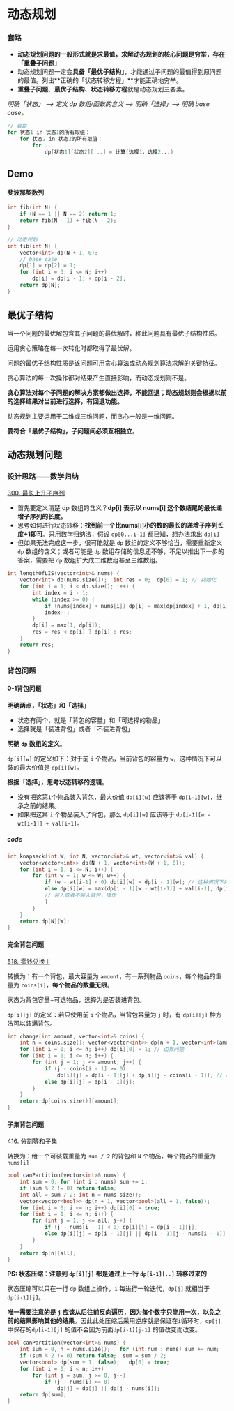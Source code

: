 # 动态规划

### 套路

- **动态规划问题的一般形式就是求最值，求解动态规划的核心问题是穷举，存在「重叠子问题」**
- 动态规划问题一定会**具备「最优子结构」**，才能通过子问题的最值得到原问题的最值。列出**正确的「状态转移方程」**才能正确地穷举。
- **重叠子问题**、**最优子结构**、**状态转移方程**就是动态规划三要素。

*明确「状态」 —> 定义 dp 数组/函数的含义 —> 明确「选择」—> 明确 base case。*

```C++
// 套路
for 状态1 in 状态1的所有取值：
    for 状态2 in 状态2的所有取值：
        for ...
            dp[状态1][状态2][...] = 计算(选择1，选择2...)
```

## Demo

#### 斐波那契数列

```C++
int fib(int N) {
    if (N == 1 || N == 2) return 1;
    return fib(N - 1) + fib(N - 2);
}

// 动态规划
int fib(int N) {
    vector<int> dp(N + 1, 0);
    // base case
    dp[1] = dp[2] = 1;
    for (int i = 3; i <= N; i++)
        dp[i] = dp[i - 1] + dp[i - 2];
    return dp[N];
}
```



## 最优子结构

当一个问题的最优解包含其子问题的最优解时，称此问题具有最优子结构性质。

运用贪心策略在每一次转化时都取得了最优解。

问题的最优子结构性质是该问题可用贪心算法或动态规划算法求解的关键特征。

贪心算法的每一次操作都对结果产生直接影响，而动态规划则不是。

**贪心算法对每个子问题的解决方案都做出选择，不能回退；动态规划则会根据以前的选择结果对当前进行选择，有回退功能。**

动态规划主要运用于二维或三维问题，而贪心一般是一维问题。

**要符合「最优子结构」，子问题间必须互相独立**。



## 动态规划问题

### 设计思路——数学归纳

[300. 最长上升子序列](https://leetcode-cn.com/problems/longest-increasing-subsequence/)

- 首先要定义清楚 dp 数组的含义？**dp[i] 表示以 nums[i] 这个数结尾的最长递增子序列的长度。**
- 思考如何进行状态转移：**找到前一个比nums[i]小的数的最长的递增子序列长度+1即可**。采用数学归纳法，假设 `dp[0...i-1]` 都已知，想办法求出 `dp[i]`
- 但如果无法完成这一步，很可能就是 `dp` 数组的定义不够恰当，需要重新定义 `dp` 数组的含义；或者可能是 `dp` 数组存储的信息还不够，不足以推出下一步的答案，需要把 `dp` 数组扩大成二维数组甚至三维数组。

```C++
int lengthOfLIS(vector<int>& nums) {
	vector<int> dp(nums.size());  int res = 0;  dp[0] = 1; // 初始化
	for (int i = 1; i < dp.size(); i++) {
		int index = i - 1;
		while (index >= 0) {
			if (nums[index] < nums[i]) dp[i] = max(dp[index] + 1, dp[i]);
			index--;
		}
		dp[i] = max(1, dp[i]);
		res = res < dp[i] ? dp[i] : res;
	}
	return res;
}
```

###  背包问题

#### 0-1背包问题

**明确两点，「状态」和「选择」**

- 状态有两个，就是「背包的容量」和「可选择的物品」
- 选择就是「装进背包」或者「不装进背包」

**明确** **`dp`** **数组的定义**。

`dp[i][w]` 的定义如下：对于前 `i` 个物品，当前背包的容量为 `w`，这种情况下可以装的最大价值是 `dp[i][w]`。

**根据「选择」，思考状态转移的逻辑**。

- 没有把这第`i`个物品装入背包，最大价值 `dp[i][w]` 应该等于 `dp[i-1][w]`，继承之前的结果。
- 如果把这第 `i` 个物品装入了背包，那么 `dp[i][w]` 应该等于 `dp[i-1][w - wt[i-1]] + val[i-1]`。

##### code

```C++
int knapsack(int W, int N, vector<int>& wt, vector<int>& val) {
    vector<vector<int>> dp(N + 1, vector<int>(W + 1, 0));
    for (int i = 1; i <= N; i++) {
        for (int w = 1; w <= W; w++) {
            if (w - wt[i-1] < 0) dp[i][w] = dp[i - 1][w]; // 这种情况下只能选择不装入背包
            else dp[i][w] = max(dp[i - 1][w - wt[i-1]] + val[i-1], dp[i - 1][w]);
            // 装入或者不装入背包，择优
            }
        }
    }
    return dp[N][W];
}
```

#### 完全背包问题

[518. 零钱兑换 II](https://leetcode-cn.com/problems/coin-change-2/)

转换为：有一个背包，最大容量为 `amount`，有一系列物品 `coins`，每个物品的重量为 `coins[i]`，**每个物品的数量无限**。

状态为背包容量+可选物品，选择为是否装进背包。

`dp[i][j]` 的定义：若只使用前 `i` 个物品，当背包容量为 `j` 时，有 `dp[i][j]` 种方法可以装满背包。

```C++
int change(int amount, vector<int>& coins) {
    int n = coins.size(); vector<vector<int>> dp(n + 1, vector<int>(amount + 1, 0));
	for (int i = 0; i <= n; i++) dp[i][0] = 1; // 边界问题
	for (int i = 1; i <= n; i++) {
		for (int j = 1; j <= amount; j++) {
			if (j - coins[i - 1] >= 0) 
                dp[i][j] = dp[i - 1][j] + dp[i][j - coins[i - 1]]; // 两种之和
			else dp[i][j] = dp[i - 1][j];
		}
	}
	return dp[coins.size()][amount];
}
```

#### 子集背包问题

[416. 分割等和子集](https://leetcode-cn.com/problems/partition-equal-subset-sum/)

转换为：给一个可装载重量为 `sum / 2` 的背包和 `N` 个物品，每个物品的重量为 `nums[i]`

```C++
bool canPartition(vector<int>& nums) {
	int sum = 0; for (int i : nums) sum += i;
	if (sum % 2 != 0) return false;
	int all = sum / 2; int n = nums.size();
	vector<vector<bool>> dp(n + 1, vector<bool>(all + 1, false));
	for (int i = 0; i <= n; i++) dp[i][0] = true;
	for (int i = 1; i <= n; i++) {
		for (int j = 1; j <= all; j++) {
			if (j - nums[i - 1] < 0) dp[i][j] = dp[i - 1][j];
			else dp[i][j] = dp[i - 1][j] || dp[i - 1][j - nums[i - 1]];
		}
	}
	return dp[n][all];
}
```

**PS: 状态压缩**：**注意到** **`dp[i][j]`** **都是通过上一行** **`dp[i-1][..]`** **转移过来的**

状态压缩可以只在一行 `dp` 数组上操作，`i` 每进行一轮迭代，`dp[j]` 就相当于 `dp[i-1][j]`。

**唯一需要注意的是** **`j`** **应该从后往前反向遍历，因为每个数字只能用一次，以免之前的结果影响其他的结果**。因此此处压缩后采用逆序就是保证在`i`循环时，`dp[j]`中保存的`dp[i-1][j]` 的值不会因为前面`dp[i-1][j-1]` 的值改变而改变。

```C++
bool canPartition(vector<int>& nums) {
    int sum = 0, n = nums.size();   for (int num : nums) sum += num;
    if (sum % 2 != 0) return false;  sum = sum / 2;  
    vector<bool> dp(sum + 1, false);   dp[0] = true;
    for (int i = 0; i < n; i++) 
        for (int j = sum; j >= 0; j--) 
            if (j - nums[i] >= 0) 
                dp[j] = dp[j] || dp[j - nums[i]];
    return dp[sum];
}
```

